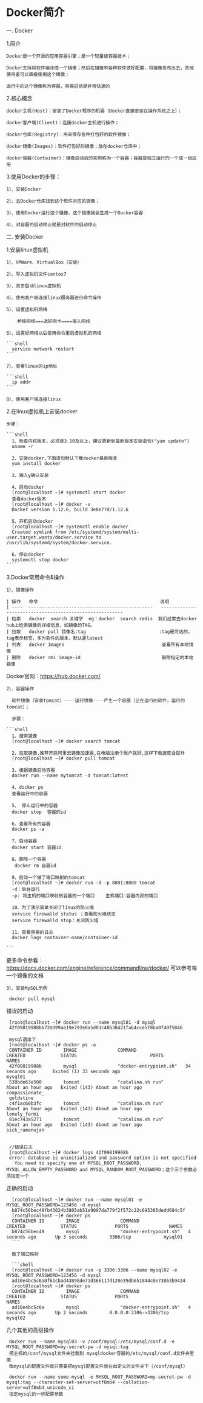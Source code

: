 # Docker简介

一. Docker

  1.简介
    
    Docker是一个开源的应用容器引擎；是一个轻量级容器技术；
    
    Docker支持将软件编译成一个镜像；然后在镜像中各种软件做好配置，将镜像发布出去，其他使用者可以直接使用这个镜像；

    运行中的这个镜像称为容器，容器启动是非常快速的
    
  
  2.核心概念
    
    docker主机(Host)：安装了Docker程序的机器（Docker直接安装在操作系统之上）；

    docker客户端(Client)：连接docker主机进行操作；

    docker仓库(Registry)：用来保存各种打包好的软件镜像；

    docker镜像(Images)：软件打包好的镜像；放在docker仓库中；

    docker容器(Container)：镜像启动后的实例称为一个容器；容器是独立运行的一个或一组应用

  3.使用Docker的步骤：

    1）、安装Docker
    
    2）、去Docker仓库找到这个软件对应的镜像；
    
    3）、使用Docker运行这个镜像，这个镜像就会生成一个Docker容器
    
    4）、对容器的启动停止就是对软件的启动停止


二. 安装Docker

  1.安装linux虚拟机
    
    1）、VMWare、VirtualBox（安装）

    2）、导入虚拟机文件centos7

    3）、双击启动linux虚拟机

    4）、使用客户端连接linux服务器进行命令操作

    5）、设置虚拟机网络

        桥接网络===选好网卡====接入网线

    6）、设置好网络以后使用命令重启虚拟机的网络
    
    ```shell
      service network restart
    ```

    7）、查看linux的ip地址

    ```shell
      ip addr
    ```
    
    8）、使用客户端连接linux
  
  2.在linux虚拟机上安装docker
    
    步骤：

    ```shell
      1、检查内核版本，必须是3.10及以上，建议更新到最新版本安装语句("yum update")
      uname -r
      
      2、安装docker,下面语句默认下载docker最新版本
      yum install docker
      
      3、输入y确认安装
      
      4、启动docker
      [root@localhost ~]# systemctl start docker
      查看docker版本
      [root@localhost ~]# docker -v
      Docker version 1.12.6, build 3e8e77d/1.12.6
      
      5、开机启动docker
      [root@localhost ~]# systemctl enable docker
      Created symlink from /etc/systemd/system/multi-user.target.wants/docker.service to /usr/lib/systemd/system/docker.service.
      
      6、停止docker
      systemctl stop docker
    ```
    
  3.Docker常用命令&操作
    
    1）、镜像操作

    | 操作   命令                                             说明                                                      
    | ----  ----------------------------------------------   --------------------------------------------------------  
    | 检索   docker  search 关键字  eg：docker  search redis  我们经常去docker  hub上检索镜像的详细信息，如镜像的TAG。      
    | 拉取   docker pull 镜像名:tag                           :tag是可选的，tag表示标签，多为软件的版本，默认是latest       
    | 列表   docker images                                    查看所有本地镜像                                           
    | 删除   docker rmi image-id                              删除指定的本地镜像                                         

   Docker官网：https://hub.docker.com/
   
    2）、容器操作
      
      软件镜像（安装tomcat）----运行镜像----产生一个容器（正在运行的软件，运行的tomcat）；

      步骤：

    ```shell
      1、搜索镜像
      [root@localhost ~]# docker search tomcat
      
      2、拉取镜像,推荐开启阿里云镜像加速器,在电脑注册个账户就好,这样下载速度会提升
      [root@localhost ~]# docker pull tomcat
      
      3、根据镜像启动容器
      docker run --name mytomcat -d tomcat:latest
      
      4、docker ps  
      查看运行中的容器
      
      5、 停止运行中的容器
      docker stop  容器的id
      
      6、查看所有的容器
      docker ps -a
      
      7、启动容器
      docker start 容器id

      8、删除一个容器
       docker rm 容器id
       
      9、启动一个做了端口映射的tomcat
      [root@localhost ~]# docker run -d -p 8081:8080 tomcat
      -d：后台运行
      -p: 将主机的端口映射到容器的一个端口    主机端口:容器内部的端口
      
      10、为了演示简单关闭了linux的防火墙
      service firewalld status ；查看防火墙状态
      service firewalld stop：关闭防火墙
      
      11、查看容器的日志
      docker logs container-name/container-id
    
    ```
   更多命令参看：https://docs.docker.com/engine/reference/commandline/docker/  可以参考每一个镜像的文档
   
    3）、安装MySQL示例
      
   ```shell
    docker pull mysql
   ```
   
   错误的启动
   ```shell
    [root@localhost ~]# docker run --name mysql01 -d mysql
    42f09819908bb72dd99ae19e792e0a5d03c48638421fa64cce5f8ba0f40f5846
    
    mysql退出了
    [root@localhost ~]# docker ps -a
    CONTAINER ID        IMAGE               COMMAND                  CREATED             STATUS                           PORTS               NAMES
    42f09819908b        mysql               "docker-entrypoint.sh"   34 seconds ago      Exited (1) 33 seconds ago                            mysql01
    538bde63e500        tomcat              "catalina.sh run"        About an hour ago   Exited (143) About an hour ago                       compassionate_
    goldstine
    c4f1ac60b3fc        tomcat              "catalina.sh run"        About an hour ago   Exited (143) About an hour ago                       lonely_fermi
    81ec743a5271        tomcat              "catalina.sh run"        About an hour ago   Exited (143) About an hour ago                       sick_ramanujan


    //错误日志
    [root@localhost ~]# docker logs 42f09819908b
    error: database is uninitialized and password option is not specified 
      You need to specify one of MYSQL_ROOT_PASSWORD, MYSQL_ALLOW_EMPTY_PASSWORD and MYSQL_RANDOM_ROOT_PASSWORD；这个三个参数必须指定一个
   ```

   正确的启动
  ```shell
    [root@localhost ~]# docker run --name mysql01 -e MYSQL_ROOT_PASSWORD=123456 -d mysql
    b874c56bec49fb43024b3805ab51e9097da779f2f572c22c695305dedd684c5f
    [root@localhost ~]# docker ps
    CONTAINER ID        IMAGE               COMMAND                  CREATED             STATUS              PORTS               NAMES
    b874c56bec49        mysql               "docker-entrypoint.sh"   4 seconds ago       Up 3 seconds        3306/tcp            mysql01
    ```
    
    做了端口映射
    
    ```shell
    [root@localhost ~]# docker run -p 3306:3306 --name mysql02 -e MYSQL_ROOT_PASSWORD=123456 -d mysql
    ad10e4bc5c6a0f61cbad43898de71d366117d120e39db651844c0e73863b9434
    [root@localhost ~]# docker ps
    CONTAINER ID        IMAGE               COMMAND                  CREATED             STATUS              PORTS                           NAMES
    ad10e4bc5c6a        mysql               "docker-entrypoint.sh"   4 seconds ago       Up 2 seconds        0.0.0.0:3306->3306/tcp         mysql02
  ```
  
   几个其他的高级操作
   ```shell
    docker run --name mysql03 -v /conf/mysql:/etc/mysql/conf.d -e MYSQL_ROOT_PASSWORD=my-secret-pw -d mysql:tag
    把主机的/conf/mysql文件夹挂载到 mysqldocker容器的/etc/mysql/conf.d文件夹里面
    改mysql的配置文件就只需要把mysql配置文件放在自定义的文件夹下（/conf/mysql）
    
    docker run --name some-mysql -e MYSQL_ROOT_PASSWORD=my-secret-pw -d mysql:tag --character-set-server=utf8mb4 --collation-         server=utf8mb4_unicode_ci
    指定mysql的一些配置参数
   ```


